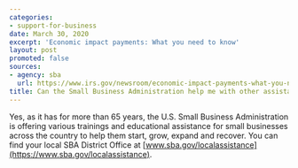 ```yaml
---
categories:
- support-for-business
date: March 30, 2020
excerpt: 'Economic impact payments: What you need to know'
layout: post
promoted: false
sources:
- agency: sba
  url: https://www.irs.gov/newsroom/economic-impact-payments-what-you-need-to-know
title: Can the Small Business Administration help me with other assistance?
---
```


Yes, as it has for more than 65 years, the U.S. Small Business Administration is offering various trainings and educational assistance for small businesses across the country to help them start, grow, expand and recover. You can find your local SBA District Office at [www.sba.gov/localassistance](https://www.sba.gov/localassistance).
